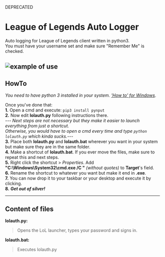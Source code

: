 DEPRECATED

<former description>
 
# League of Legends Auto Logger

Auto logging for League of Legends client written in python3.  
You must have your username set and make sure "Remember Me" is checked.

![example of use](https://i.imgur.com/ZOIwkzK.gif)
----------

## HowTo
*You need to have python 3 installed in your system.* [*'How to' for Windows*](https://docs.python.org/3/using/windows.html).

Once you've done that:  
 **1.** Open a cmd and execute: `pip3 install pynput`  
 **2.** Now edit **lolauth.py** following instructions there.  
 *--- Next steps are not necessary but they make it easier to launch everything from just a shortcut.  
 Otherwise, you would have to open a cmd every time and type `python lolauth.py` which kinda sucks.---*  
 **3.** Place both **lolauth.py** and **lolauth.bat** wherever you want in your system but make sure they are in the same folder.  
 **4.** Make a shortcut of **lolauth.bat**. If you ever move the files, make sure to repeat this and next steps.  
 **5.** Right click the shortcut > *Properties*. Add **"C:\Windows\System32\cmd.exe /C "** *(without quotes)* to **Target**'s field.  
 **6.** Rename the shortcut to whatever you want but make it end in **.exe**.   
 **7.** You can now drop it to your taskbar or your desktop and execute it by clicking.  
 **8.** ***Get out of silver!***  

----------

## Content of files  
**lolauth.py:**  
> Opens the LoL launcher, types your password and signs in.  

**lolauth.bat:**  
> Executes lolauth.py
